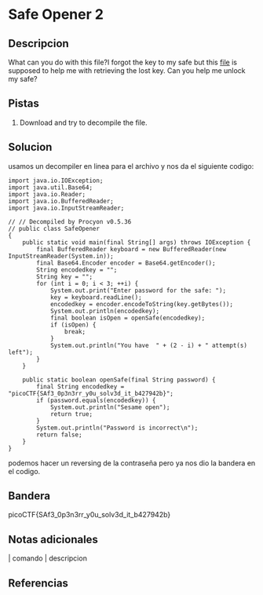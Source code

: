 
# Safe Opener 2

## Descripcion
What can you do with this file?I forgot the key to my safe but this [file](https://artifacts.picoctf.net/c/287/SafeOpener.class) is supposed to help me with retrieving the lost key. Can you help me unlock my safe?
## Pistas
1. Download and try to decompile the file.
## Solucion
usamos un decompiler en linea para el archivo y nos da el siguiente codigo: 
```bash()
import java.io.IOException;
import java.util.Base64;
import java.io.Reader;
import java.io.BufferedReader;
import java.io.InputStreamReader;

// // Decompiled by Procyon v0.5.36
// public class SafeOpener
{
    public static void main(final String[] args) throws IOException {
        final BufferedReader keyboard = new BufferedReader(new InputStreamReader(System.in));
        final Base64.Encoder encoder = Base64.getEncoder();
        String encodedkey = "";
        String key = "";
        for (int i = 0; i < 3; ++i) {
            System.out.print("Enter password for the safe: ");
            key = keyboard.readLine();
            encodedkey = encoder.encodeToString(key.getBytes());
            System.out.println(encodedkey);
            final boolean isOpen = openSafe(encodedkey);
            if (isOpen) {
                break;
            }
            System.out.println("You have  " + (2 - i) + " attempt(s) left");
        }
    }
    
    public static boolean openSafe(final String password) {
        final String encodedkey = "picoCTF{SAf3_0p3n3rr_y0u_solv3d_it_b427942b}";
        if (password.equals(encodedkey)) {
            System.out.println("Sesame open");
            return true;
        }
        System.out.println("Password is incorrect\n");
        return false;
    }
}
```
podemos hacer un reversing de la contraseña pero ya nos dio la bandera en el codigo. 
## Bandera

picoCTF{SAf3_0p3n3rr_y0u_solv3d_it_b427942b}

## Notas adicionales

| comando | descripcion

## Referencias
